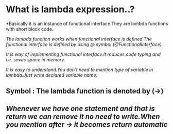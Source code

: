# What is lambda expression..?
*Basically it is an instance of functional interface.They are lambda functions with short block code.

*The lambda function works when functional interface is defined.The functional interface is defined by using @ symbol (@FunctionalInterface)*

*It is way of implementing functional interface.It reduces code typing and i.e. saves space in memory.*

*It is easy to understand.You don't need to mention type of variable in lambda.Just write declared variable name.*

## Symbol : The lambda function is denoted by (->)

## *Whenever we have one statement and that is return we can remove it no need to write.When you mention after -> it becomes return automatic*
